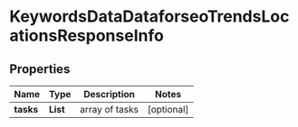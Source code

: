 # KeywordsDataDataforseoTrendsLocationsResponseInfo


## Properties

| Name | Type | Description | Notes |
|------------ | ------------- | ------------- | -------------|
**tasks** | **List<KeywordsDataDataforseoTrendsLocationsTaskInfo>** | array of tasks |[optional]|